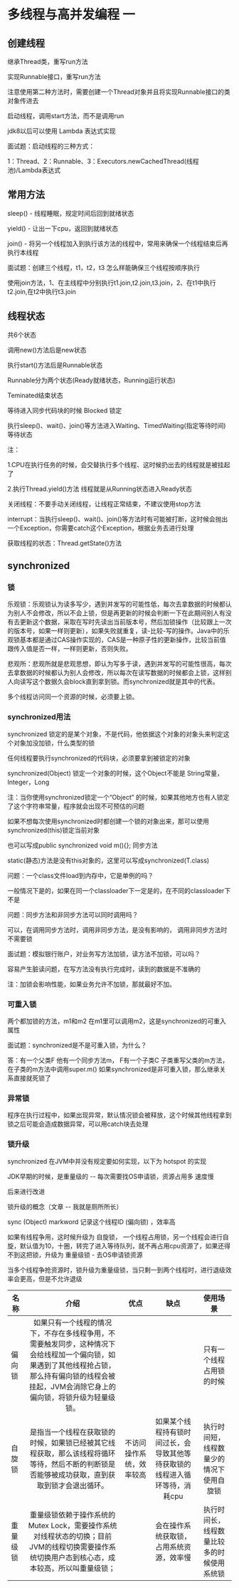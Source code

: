 # 多线程与高并发编程 一

## 创建线程

继承Thread类，重写run方法

实现Runnable接口，重写run方法

注意使用第二种方法时，需要创建一个Thread对象并且将实现Runnable接口的类对象传进去

启动线程，调用start方法，而不是调用run

jdk8以后可以使用 Lambda 表达式实现

面试题：启动线程的三种方式：

1：Thread、2：Runnable、3：Executors.newCachedThread(线程池)/Lambda表达式

## 常用方法

sleep() - 线程睡眠，规定时间后回到就绪状态

yield() - 让出一下cpu，返回到就绪状态

join() - 将另一个线程加入到执行该方法的线程中，常用来确保一个线程结束后再执行本线程

面试题：创建三个线程，t1，t2，t3 怎么样能确保三个线程按顺序执行

使用join方法，1、在主线程中分别执行t1.join,t2.join,t3.join，2、在t1中执行t2.join,在t2中执行t3.join

## 线程状态

共6个状态

调用new()方法后是new状态

执行start()方法后是Runnable状态

Runnable分为两个状态(Ready就绪状态，Running运行状态)

Teminated结束状态

等待进入同步代码块的时候 Blocked 锁定

执行sleep()、wait()、join()等方法进入Waiting、TimedWaiting(指定等待时间) 等待状态

注：

1.CPU在执行任务的时候，会交替执行多个线程、这时候扔出去的线程就是被挂起了

2.执行Thread.yield()方法 线程就是从Running状态进入Ready状态

关闭线程：不要手动关闭线程，让线程正常结束，不建议使用stop方法

interrupt：当执行sleep()、wait()、join()等方法时有可能被打断，这时候会抛出一个Exception，你需要catch这个Exception，根据业务去进行处理

获取线程的状态：Thread.getState()方法

## synchronized

### 锁

乐观锁：乐观锁认为读多写少，遇到并发写的可能性低，每次去拿数据的时候都认为别人不会修改，所以不会上锁，但是再更新的时候会判断一下在此期间别人有没有去更新这个数据，采取在写时先读出当前版本号，然后加锁操作（比较跟上一次的版本号，如果一样则更新），如果失败就重复，读-比较-写的操作。Java中的乐观锁基本都是通过CAS操作实现的，CAS是一种原子性的更新操作，比较当前值跟传入值是否一样，一样则更新，否则失败。

悲观所：悲观所就是悲观思想，即认为写多于读，遇到并发写的可能性很高，每次去拿数据的时候都认为别人会修改，所以每次在读写数据的时候都会上锁，这样别人向读写这个数据久会block直到拿到锁。而synchronized就是其中的代表。

多个线程访问同一个资源的时候，必须要上锁。

### synchronized用法

synchronized 锁定的是某个对象，不是代码，他依据这个对象的对象头来判定这个对象加没加锁，什么类型的锁

任何线程要执行synchronized的代码块，必须要拿到被锁定的对象

synchronized(Object)  锁定一个对象的时候，这个Object不能是 String常量，Integer，Long

注：当你使用synchronized锁定一个“Object” 的时候，如果其他地方也有人锁定了这个字符串常量，程序就会出现不可预估的问题

如果不想每次使用synchronized时都创建一个锁的对象出来，那可以使用synchronized(this)锁定当前对象

也可以写成public synchronized void m(){}; 同步方法

static(静态)方法是没有this对象的，这里可以写成synchronized(T.class)

问题：一个class文件load到内存中，它是单例的吗？

一般情况下是的，如果在同一个classloader下一定是的，在不同的classloader下不是

问题：同步方法和非同步方法可以同时调用吗？

可以，在调用同步方法时，调用非同步方法，是没有影响的， 调用非同步方法时不需要锁

面试题：模拟银行账户，对业务写方法加锁，读方法不加锁，可以吗？

容易产生脏读问题，在写方法没有执行完成时，读到的数据是不准确的

注：加锁会影响性能，如果业务允许不加锁，那就最好不加。

### 可重入锁 

两个都加锁的方法，m1和m2 在m1里可以调用m2，这是synchronized的可重入属性

面试题：synchronized是不是可重入锁，为什么？

答：有一个父类F 他有一个同步方法m， F有一个子类C 子类重写父类的m方法，在子类的m方法中调用super.m() 如果synchronized是非可重入锁，那么继承关系直接就死锁了

### 异常锁

程序在执行过程中，如果出现异常，默认情况锁会被释放，这个时候其他线程拿到锁之后可能会造成数据异常，可以用catch块去处理

### 锁升级

synchronized 在JVM中并没有规定要如何实现，以下为 hotspot 的实现

JDK早期的时候，是重量级的 -- 每次需要找OS申请锁，资源占用多 速度慢

后来进行改进

锁升级的概念（文章 -- 我就是厕所所长）

sync (Object) markword 记录这个线程ID (偏向锁) ，效率高

如果有线程争用，这时候升级为 自旋锁， 一个线程占用锁，另一个线程会进行自旋，默认值为10，十圈，转完了进入等待队列，就不再占用cpu资源了，如果还得不到这把锁，升级为 重量级锁 - 去OS申请锁资源

当多个线程争抢资源时，锁升级为重量级锁，当只剩一到两个线程时，进行退级效率会更高，但是不允许退级

| 名称     |                             介绍                             |           优点           |                             缺点                             |                  使用场景                  |
| -------- | :----------------------------------------------------------: | :----------------------: | :----------------------------------------------------------: | :----------------------------------------: |
| 偏向锁   | 如果只有一个线程的情况下，不存在多线程争用，不需要触发同步，这种情况下会给线程加一个偏向锁，如果遇到了其他线程抢占锁，那么持有偏向锁的线程会被挂起，JVM会消除它身上的偏向锁，将锁升级为轻量级锁。 |                          |                                                              |          只有一个线程占用锁的时候          |
| 自旋锁   | 是指当一个线程在获取锁的时候，如果锁已经被其它线程获取，那么该线程将循环等待，然后不断的判断锁是否能够被成功获取，直到获取到锁才会退出循环。 | 不访问操作系统，效率较高 | 如果某个线程持有锁时间过长，会导致其他等待获取锁的线程进入循环等待，消耗cpu |  执行时间短，线程数量少的情况下使用自旋锁  |
| 重量级锁 | 重量级锁依赖于操作系统的Mutex Lock，需要操作系统对线程状态的切换；目前JVM的线程切换需要操作系统切换用户态到核心态，成本较高，所以叫重量级锁； |                          |           会在操作系统获取锁，占用系统资源，效率慢           | 执行时间长，线程数量比较多的时候使用系统锁 |

